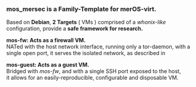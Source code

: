 ### mos_mersec is a Family-Template for merOS-virt.

Based on **Debian**, **2 Targets** ( VMs ) comprised of a *whonix-like* <br> configuration, provide a **safe framework for research.**

**mos-fw: Acts as a firewall VM.** <br>
NATed with the host network interface, running only a tor-daemon,
with a single open port, it serves the isolated network, as described in

**mos-guest: Acts as a guest VM.** <br>
Bridged with *mos-fw*, and with a single SSH port exposed to the host, <br>
it allows for an easily-reproducible, configurable and disposable VM.

